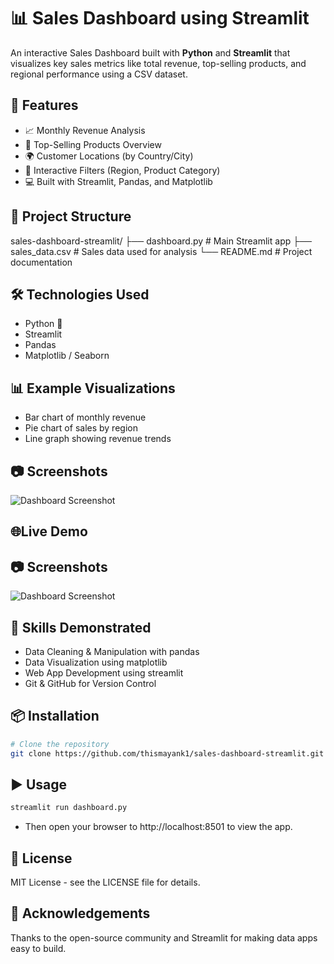 # 📊 Sales Dashboard using Streamlit

An interactive Sales Dashboard built with **Python** and **Streamlit** that visualizes key sales metrics like total revenue, top-selling products, and regional performance using a CSV dataset.

## 🚀 Features

- 📈 Monthly Revenue Analysis  
- 🛒 Top-Selling Products Overview  
- 🌍 Customer Locations (by Country/City)  
- 🧭 Interactive Filters (Region, Product Category)  
- 💻 Built with Streamlit, Pandas, and Matplotlib  

## 📁 Project Structure

sales-dashboard-streamlit/ 
├── dashboard.py # Main Streamlit app
   ├── sales_data.csv # Sales data used for analysis
      └── README.md # Project documentation

## 🛠 Technologies Used
- Python 🐍
- Streamlit
- Pandas
- Matplotlib / Seaborn

## 📊 Example Visualizations
- Bar chart of monthly revenue
- Pie chart of sales by region
- Line graph showing revenue trends

## 📷 Screenshots

![Dashboard Screenshot](https://via.placeholder.com/800x400?text=Sales+Dashboard+Screenshot)

## 🌐Live Demo


## 📷 Screenshots

![Dashboard Screenshot](https://via.placeholder.com/800x400?text=Sales+Dashboard+Screenshot)

## 🧠 Skills Demonstrated
- Data Cleaning & Manipulation with pandas
- Data Visualization using matplotlib
- Web App Development using streamlit
- Git & GitHub for Version Control

## 📦 Installation

```bash
# Clone the repository
git clone https://github.com/thismayank1/sales-dashboard-streamlit.git
```

## ▶️ Usage
```bash
streamlit run dashboard.py
```
- Then open your browser to http://localhost:8501 to view the app.

## 📜 License
MIT License - see the LICENSE file for details.

## 🙌 Acknowledgements
Thanks to the open-source community and Streamlit for making data apps easy to build.



